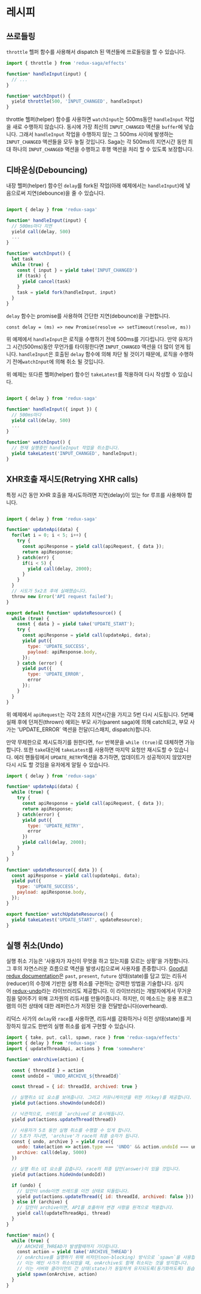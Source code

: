 # 레시피

## 쓰로들링

`throttle` 헬퍼 함수를 사용해서 dispatch 된 액션들에 쓰로들링을 할 수 있습니다.

<!--편리한 내장 도우미(helper) 함수인 throttle을 사용하여 디스패치된 액션 순서를 조정할 수 있습니다. 예를 들어, 사용자가 텍스트 필드에 타이핑하는 동안 UI가`INPUT_CHANGED` 액션을 발생 시킨다고 가정해보겠습니다.-->

```javascript
import { throttle } from 'redux-saga/effects'

function* handleInput(input) {
  // ...
}

function* watchInput() {
  yield throttle(500, 'INPUT_CHANGED', handleInput)
}
```

throttle 헬퍼(helper) 함수를 사용하면 `watchInput`는 500ms동안 `handleInput` 작업을 새로 수행하지 않습니다. 동시에 가장 최신의 `INPUT_CHANGED` 액션을 `buffer`에 넣습니다. 그래서 `handleInput` 작업을 수행하지 않는 그 500ms 사이에 발생하는 `INPUT_CHANGED` 액션들을 모두 놓칠 것입니다. Saga는 각 500ms의 지연시간 동안 최대 하나의 `INPUT_CHANGED` 액션을 수행하고 후행 액션을 처리 할 수 있도록 보장합니다.


## 디바운싱(Debouncing)

내장 헬퍼(helper) 함수인 `delay`를 fork된 작업(아래 예제에서는 `handleInput`)에 넣음으로써 지연(debounce)을 줄 수 있습니다.

```javascript

import { delay } from 'redux-saga'

function* handleInput(input) {
  // 500ms마다 지연
  yield call(delay, 500)
  ...
}

function* watchInput() {
  let task
  while (true) {
    const { input } = yield take('INPUT_CHANGED')
    if (task) {
      yield cancel(task)
    }
    task = yield fork(handleInput, input)
  }
}
```

`delay` 함수는 promise를 사용하여 간단한 지연(debounce)을 구현합니다.
```
const delay = (ms) => new Promise(resolve => setTimeout(resolve, ms))
```

위 예제에서 `handleInput`은 로직을 수행하기 전에 500ms를 기다립니다. 만약 유저가 그 시간(500ms)동안 무언가를 타이핑한다면 `INPUT_CHANGED` 액션을 더 많이 얻게 됩니다. `handleInput`은 호출된 `delay` 함수에 의해 차단 될 것이기 때문에, 로직을 수행하기 전에`watchInput`에 의해 취소 될 것입니다.

위 예제는 또다른 헬퍼(helper) 함수인 `takeLatest`를 적용하여 다시 작성할 수 있습니다.

```javascript

import { delay } from 'redux-saga'

function* handleInput({ input }) {
  // 500ms마다 
  yield call(delay, 500)
  ...
}

function* watchInput() {
  // 현재 실행중인 handleInput 작업을 취소합니다.
  yield takeLatest('INPUT_CHANGED', handleInput);
}
```

## XHR호출 재시도(Retrying XHR calls)

특정 시간 동안 XHR 호출을 재시도하려면 지연(delay)이 있는 for 루프를 사용해야 합니다.

```javascript

import { delay } from 'redux-saga'

function* updateApi(data) {
  for(let i = 0; i < 5; i++) {
    try {
      const apiResponse = yield call(apiRequest, { data });
      return apiResponse;
    } catch(err) {
      if(i < 5) {
        yield call(delay, 2000);
      }
    }
  }
  // 시도가 5x2초 후에 실패했습니다.
  throw new Error('API request failed');
}

export default function* updateResource() {
  while (true) {
    const { data } = yield take('UPDATE_START');
    try {
      const apiResponse = yield call(updateApi, data);
      yield put({
        type: 'UPDATE_SUCCESS',
        payload: apiResponse.body,
      });
    } catch (error) {
      yield put({
        type: 'UPDATE_ERROR',
        error
      });
    }
  }
}

```

위 예제에서 `apiRequest`는 각각 2초의 지연시간을 가지고 5번 다시 시도됩니다. 5번째 실패 후에 던져진(thrown) 예외는 부모 사가(parent saga)에 의해 catch되고, 부모 사가는 'UPDATE_ERROR` 액션을 전달(디스패치, dispatch)합니다.

만약 무제한으로 제시도하기를 원한다면, `for` 반복문을 `while (true)`로 대체하면 가능합니다. 또한 `take`대신에 `takeLatest`를 사용하면 마지막 요청만 재시도할 수 있습니다. 에러 핸들링에서 `UPDATE_RETRY`액션을 추가하면, 업데이트가 성공적이지 않았지만 다시 시도 할 것임을 유저에게 알릴 수 있습니다.

```javascript
import { delay } from 'redux-saga'

function* updateApi(data) {
  while (true) {
    try {
      const apiResponse = yield call(apiRequest, { data });
      return apiResponse;
    } catch(error) {
      yield put({
        type: 'UPDATE_RETRY',
        error
      })
      yield call(delay, 2000);
    }
  }
}

function* updateResource({ data }) {
  const apiResponse = yield call(updateApi, data);
  yield put({
    type: 'UPDATE_SUCCESS',
    payload: apiResponse.body,
  });
}

export function* watchUpdateResource() {
  yield takeLatest('UPDATE_START', updateResource);
}

```

## 실행 취소(Undo)

실행 취소 기능은 '사용자가 자신이 무엇을 하고 있는지를 모르는 상황'을 가정합니다. 그 후의 자연스러운 흐름으로 액션을 발생시킴으로써 사용자를 존중합니다. [GoodUI](https://goodui.org/#8)
[redux documentation](http://redux.js.org/docs/recipes/ImplementingUndoHistory.html)은 `past`, `present`, `future` 상태(state)를 담고 있는 리듀서(reducer)의 수정에 기반한 실행 취소를 구현하는 강력한 방법을 기술합니다. 심지어 [redux-undo](https://github.com/omnidan/redux-undo)라는 라이브러리도 제공합니다. 이 라이브러리는 개발자에게서 무거운 짐을 덜어주기 위해 고차원의 리듀서를 만들어줍니다. 하지만, 이 메소드는 응용 프로그램의 이전 상태에 대한 레퍼런스가 저장된 것을 전달받습니다(overheard).

리덕스 사가의 `delay`와 `race`를 사용하면, 리듀서를 강화하거나 이전 상태(state)를 저장하지 않고도 한번의 실행 취소를 쉽게 구현할 수 있습니다.

```javascript
import { take, put, call, spawn, race } from 'redux-saga/effects'
import { delay } from 'redux-saga'
import { updateThreadApi, actions } from 'somewhere'

function* onArchive(action) {

  const { threadId } = action
  const undoId = `UNDO_ARCHIVE_${threadId}`

  const thread = { id: threadId, archived: true }

  // 실행취소 UI 요소를 보여줍니다. 그리고 커뮤니케이션을 위한 키(key)를 제공합니다.
  yield put(actions.showUndo(undoId))

  // 낙관적으로, 쓰레드를 `archived`로 표시해둡니다.
  yield put(actions.updateThread(thread))

  // 사용자가 5초 동안 실행 취소를 수행할 수 있게 합니다.
  // 5초가 지나면, 'archive'가 race의 최종 승자가 됩니다.
  const { undo, archive } = yield race({
    undo: take(action => action.type === 'UNDO' && action.undoId === undoId),
    archive: call(delay, 5000)
  })

  // 실행 취소 UI 요소를 감춥니다. race의 최종 답안(answer)이 있을 것입니다. 
  yield put(actions.hideUndo(undoId))

  if (undo) {
    // 답안이 undo이면 쓰레드를 이전 상태로 되돌립니다.
    yield put(actions.updateThread({ id: threadId, archived: false }))
  } else if (archive) {
    // 답안이 archive이면, API를 호출하여 변경 사항을 원격으로 적용합니다.
    yield call(updateThreadApi, thread)
  }
}

function* main() {
  while (true) {
    // ARCHIVE_THREAD가 발생할때까지 기다립니다.
    const action = yield take('ARCHIVE_THREAD')
    // onArchive를 실행하기 위해 비차단(non-blocking) 방식으로 `spawn`을 사용합니다.
    // 이는 메인 사가가 취소되었을 때, onArchive도 함께 취소되는 것을 방지합니다.
    // 이는 서버와 클라이언트 간 상태(state)가 동일하게 유지되도록(동기화하도록) 돕습니다.
    yield spawn(onArchive, action)
  }
}
```
